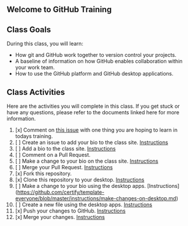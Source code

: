 ## Welcome to GitHub Training

## Class Goals

During this class, you will learn:
- How git and GitHub work together to version control your projects.
- A baseline of information on how GitHub enables collaboration within your work team.
- How to use the GitHub platform and GitHub desktop applications.

## Class Activities

Here are the activities you will complete in this class. If you get stuck or have any questions, please refer to the documents linked here for more information.

1. [x] Comment on [this issue](https://github.com/certify/template-everyone/issues/1) with one thing you are hoping to learn in todays training.
2. [ ] Create an issue to add your bio to the class site. [Instructions](https://github.com/certify/template-everyone/blob/master/instructions/create-issue.md)
3. [ ] Add a bio to the class site. [Instructions](https://github.com/certify/template-everyone/blob/master/instructions/add-file-on-github.md)
4. [ ] Comment on a Pull Request.
5. [ ] Make a change to your bio on the class site. [Instructions](https://github.com/certify/template-everyone/blob/master/instructions/changing-files-on-GitHub.md)
6. [ ] Merge your Pull Request. [Instructions](https://github.com/certify/template-everyone/blob/master/instructions/merge-your-pull-request.md)
7. [x] Fork this repository.
8. [x] Clone this repository to your desktop.  [Instructions](https://github.com/certify/template-everyone/blob/master/instructions/clone-a-repo.md)
9. [ ] Make a change to your bio using the desktop apps. [Instructions] (https://github.com/certify/template-everyone/blob/master/instructions/make-changes-on-desktop.md)
10. [ ] Create a new file using the desktop apps. [Instructions](https://github.com/certify/template-everyone/blob/master/instructions/new-file-on-desktop.md)
11. [x] Push your changes to GitHub. [Instructions](https://github.com/certify/template-everyone/blob/master/instructions/push-changes-desktop.md)
12. [x] Merge your changes. [Instructions](https://github.com/certify/template-everyone/blob/master/instructions/merge-your-pull-request.md)
